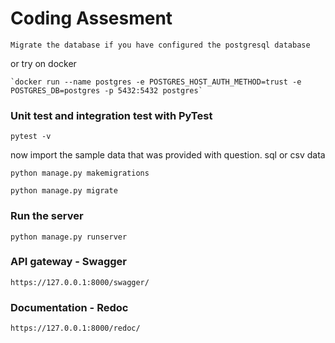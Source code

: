 # Coding Assesment
`Migrate the database if you have configured the postgresql database`

or try on docker

    `docker run --name postgres -e POSTGRES_HOST_AUTH_METHOD=trust -e POSTGRES_DB=postgres -p 5432:5432 postgres`
### Unit test and integration test with PyTest

`pytest -v`

now import the sample data that was provided with question. sql or csv data

`python manage.py makemigrations`

`python manage.py migrate`

### Run the server
`python manage.py runserver`

### API gateway - Swagger 

`https://127.0.0.1:8000/swagger/`

### Documentation - Redoc



`https://127.0.0.1:8000/redoc/`

